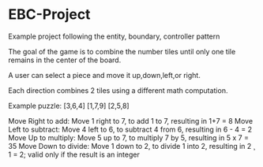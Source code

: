 # EBC-Project
Example project following the entity, boundary, controller pattern

The goal of the game is to combine the number tiles until only one tile remains in the center of the board.

A user can select a piece and move it up,down,left,or right. 

Each direction combines 2 tiles using a different math computation.

Example puzzle:
[3,6,4]
[1,7,9]
[2,5,8]

Move Right to add: Move 1 right to 7, to add 1 to 7, resulting in 1+7 = 8
Move Left to subtract: Move 4 left to 6, to subtract 4 from 6, resulting in 6 - 4 = 2
Move Up to multiply: Move 5 up to 7, to multiply 7 by 5, resulting in 5 x 7 = 35
Move Down to divide: Move 1 down to 2, to divide 1 into 2, resulting in 2 ¸ 1 = 2; valid only if the result is an integer
